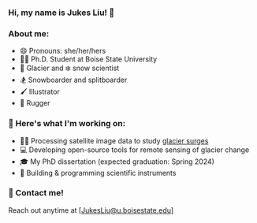 ### Hi, my name is Jukes Liu! 👋

### About me:
- 😄 Pronouns: she/her/hers
- 👩‍💻 Ph.D. Student at Boise State University
- 🧊 Glacier and ❄️ snow scientist
- 🏂 Snowboarder and splitboarder
- 🖌️ Illustrator
- 🏉 Rugger

### 📇 Here's what I'm working on:
- 🕵️‍♀️ Processing satellite image data to study [glacier surges](https://www.antarcticglaciers.org/glacier-processes/glacier-flow-2/surging-glaciers/)
- 💻 Developing open-source tools for remote sensing of glacier change
- 🎓 My PhD dissertation (expected graduation: Spring 2024)
- 🔌 Building & programming scientific instruments

### 📧 Contact me!
Reach out anytime at [JukesLiu@u.boisestate.edu]

<!--
**julialiu18/julialiu18** is a ✨ _special_ ✨ repository because its `README.md` (this file) appears on your GitHub profile.

Here are some ideas to get you started:

- 🔭 I’m currently working on ...
- 🌱 I’m currently learning ...
- 👯 I’m looking to collaborate on ...
- 🤔 I’m looking for help with ...
- 💬 Ask me about ...
- 📫 How to reach me: ...
- 😄 Pronouns: ...
- ⚡ Fun fact: ...
-->
